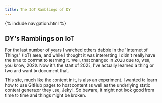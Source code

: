 ```yaml
---
title: The IoT Ramblings of DY
---
```


{% include navigation.html %}

## DY's Ramblings on IoT

For the last number of years I watched others dabble in the "Internet of Things" (IoT) area,
and while I thought it was interesting I didn't really have the time to commit to
learning it. Well, that changed in 2020 due to, well, you know, 2020. Now it's the start of
2022, I've actually learned a thing or two and want to document that.

This site, much like the content in it, is also an experiment. I wanted to learn how to use
GitHub pages to host content as well as the underlying static content generator they use,
Jekyll. So beware, it might not look good from time to time and things might be broken.
